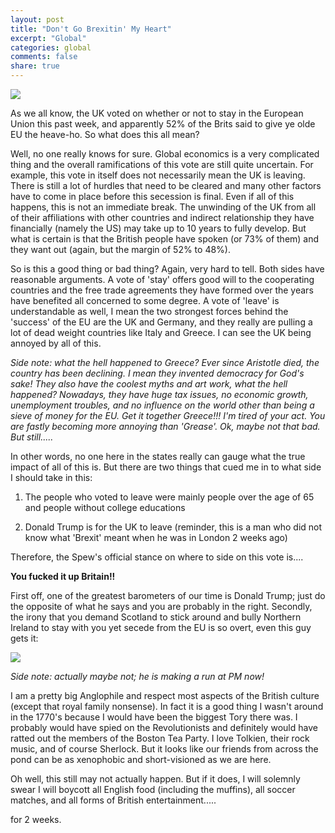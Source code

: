 ```yaml
---
layout: post
title: "Don't Go Brexitin' My Heart"
excerpt: "Global"
categories: global
comments: false
share: true
---
```


![](https://shawglobalnews.files.wordpress.com/2016/06/british-eu-flag.jpg?quality=70&strip=all&w=720&h=480&crop=1)



As we all know, the UK voted on whether or not to stay in the European Union this past week, and apparently 52% of the Brits said to give ye olde EU the heave-ho. So what does this all mean?

Well, no one really knows for sure. Global economics is a very complicated thing and the overall ramifications of this vote are still quite uncertain. For example, this vote in itself does not necessarily mean the UK is leaving. There is still a lot of hurdles that need to be cleared and many other factors have to come in place before this secession is final. Even if all of this happens, this is not an immediate break. The unwinding of the UK from all of their affiliations with other countries and indirect relationship they have financially (namely the US) may take up to 10 years to fully develop. But what is certain is that the British people have spoken (or 73% of them) and they want out (again, but the margin of 52% to 48%).


So is this a good thing or bad thing? Again, very hard to tell. Both sides have reasonable arguments. A vote of 'stay' offers good will to the cooperating countries and the free trade agreements they have formed over the years have benefited all concerned to some degree. A vote of 'leave' is understandable as well, I mean the two strongest forces behind the 'success' of the EU are the UK and Germany, and they really are pulling a lot of dead weight countries like Italy and Greece. I can see the UK being annoyed by all of this.

*Side note: what the hell happened to Greece? Ever since Aristotle died, the country has been declining. I mean they invented democracy for God's sake! They also have the coolest myths and art work, what the hell happened? Nowadays, they have huge tax issues, no economic growth, unemployment troubles, and no influence on the world other than being a sieve of money for the EU. Get it together Greece!!! I'm tired of your act. You are fastly becoming more annoying than 'Grease'. Ok, maybe not that bad. But still.....* 




In other words, no one here in the states really can gauge what the true impact of all of this is. But there are two things that cued me in to what side I should take in this:

1. The people who voted to leave were mainly people over the age of 65 and people without college educations

2. Donald Trump is for the UK to leave (reminder, this is a man who did not know what 'Brexit' meant when he was in London 2 weeks ago)


Therefore, the Spew's official stance on where to side on this vote is....


**You fucked it up Britain!!**


First off, one of the greatest barometers of our time is Donald Trump; just do the opposite of what he says and you are probably in the right. Secondly, the irony that you demand Scotland to stick around and bully Northern Ireland to stay with you yet secede from the EU is so overt, even this guy gets it:


![](https://i.guim.co.uk/img/media/b0c9844f455be7f1fa33f0f4e693c3b405d6a4f0/667_227_2105_1262/master/2105.jpg?w=620&q=55&auto=format&usm=12&fit=max&s=c6cb31d22c65bda5d0b96b401b21b77d)

*Side note: actually maybe not; he is making a run at PM now!*


I am a pretty big Anglophile and respect most aspects of the British culture (except that royal family nonsense). In fact it is a good thing I wasn't around in the 1770's because I would have been the biggest Tory there was. I probably would have spied on the Revolutionists and definitely would have ratted out the members of the Boston Tea Party. I love Tolkien, their rock music, and of course Sherlock. But it looks like our friends from across the pond can be as xenophobic and short-visioned as we are here. 


Oh well, this still may not actually happen. But if it does, I will solemnly swear I will boycott all English food (including the muffins), all soccer matches, and all forms of British entertainment.....

for 2 weeks.




